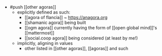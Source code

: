 - #push [[other agoras]]
  - explicitly defined as such:
    - [[agora of flancia]] ~ https://anagora.org
    - [[shamanic agora]] being built
    - [[ogm agora]] currently having the form of [[open global mind]]'s [[mattermost]]
    - [[social.coop agora]] being considered (at least by me!)
  - implicitly, aligning in values
    - other listed in [[other agoras]], [[agoras]] and such
